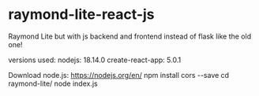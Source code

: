 # raymond-lite-react-js
Raymond Lite but with js backend and frontend instead of flask like the old one!

versions used:
nodejs: 18.14.0
create-react-app: 5.0.1

Download node.js: https://nodejs.org/en/
npm install cors --save
cd raymond-lite/
node index.js
